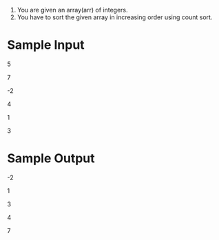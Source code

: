 1. You are given an array(arr) of integers.
2. You have to sort the given array in increasing order using count sort.


# Sample Input

5

7 

-2 

4 

1 

3

# Sample Output

-2

1

3

4

7